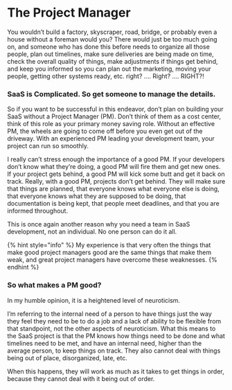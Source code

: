 # The Project Manager

You wouldn’t build a factory, skyscraper, road, bridge, or probably even a house without a foreman would you? There would just be too much going on, and someone who has done this before needs to organize all those people, plan out timelines, make sure deliveries are being made on time, check the overall quality of things, make adjustments if things get behind, and keep you informed so you can plan out the marketing, moving your people, getting other systems ready, etc. right? …. Right? ….  RIGHT?!

### SaaS is Complicated. So get someone to manage the details.

So if you want to be successful in this endeavor, don’t plan on building your SaaS without a Project Manager \(PM\). Don’t think of them as a cost center, think of this role as your primary money saving role. Without an effective PM, the wheels are going to come off before you even get out of the driveway. With an experienced PM leading your development team, your project can run so smoothly. 

I really can’t stress enough the importance of a good PM. If your developers don’t know what they’re doing, a good PM will fire them and get new ones. If your project gets behind, a good PM will kick some butt and get it back on track. Really, with a good PM, projects don’t get behind. They will make sure that things are planned, that everyone knows what everyone else is doing, that everyone knows what they are supposed to be doing, that documentation is being kept, that people meet deadlines, and that you are informed throughout. 

This is once again another reason why you need a team in SaaS development, not an individual. No one person can do it all.

{% hint style="info" %}
My experience is that very often the things that make good project managers good are the same things that make them weak, and great project managers have overcome these weaknesses. 
{% endhint %}

### So what makes a PM good? 

In my humble opinion, it is a heightened level of neuroticism. 

I’m referring to the internal need of a person to have things just the way they feel they need to be to do a job and a lack of ability to be flexible from that standpoint, not the other aspects of neuroticism. What this means to the SaaS project is that the PM knows how things need to be done and what timelines need to be met, and have an internal need, higher than the average person, to keep things on track. They also cannot deal with things being out of place, disorganized, late, etc. 

When this happens, they will work as much as it takes to get things in order, because they cannot deal with it being out of order.


